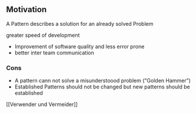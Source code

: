 ## Motivation
A Pattern describes a solution for an already solved Problem

greater speed of development
- Improvement of software quality and less error prone
- better inter team communication

### Cons
- A pattern cann not solve a misunderstoood problem ("Golden Hammer")
- Established Patterns should not be changed but new patterns should be established

[[Verwender und Vermeider]]